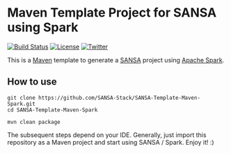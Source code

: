 Maven Template Project for SANSA using Spark
=============================
[![Build Status](https://travis-ci.com/SANSA-Stack/SANSA-Template-Maven-Spark.svg?branch=develop)](https://travis-ci.com/SANSA-Stack/SANSA-Template-Maven-Spark)
[![License](https://img.shields.io/badge/License-Apache%202.0-blue.svg)](https://opensource.org/licenses/Apache-2.0)
[![Twitter](https://img.shields.io/twitter/follow/SANSA_Stack.svg?style=social)](https://twitter.com/SANSA_Stack)

This is a [Maven](https://maven.apache.org/) template to generate a [SANSA](https://github.com/SANSA-Stack) project using [Apache Spark](http://spark.apache.org/).

How to use
----------

```
git clone https://github.com/SANSA-Stack/SANSA-Template-Maven-Spark.git
cd SANSA-Template-Maven-Spark

mvn clean package
````

The subsequent steps depend on your IDE. Generally, just import this repository as a Maven project and start using SANSA / Spark. Enjoy it! :)

